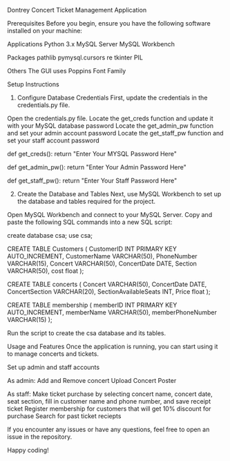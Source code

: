 Dontrey Concert Ticket Management Application

Prerequisites
Before you begin, ensure you have the following software installed on your machine:

  Applications
  Python 3.x
  MySQL Server
  MySQL Workbench
  
  Packages
  pathlib
  pymysql.cursors
  re
  tkinter
  PIL
  
  Others
  The GUI uses Poppins Font Family

Setup Instructions
  1. Configure Database Credentials
  First, update the credentials in the credentials.py file.
  
  Open the credentials.py file.
  Locate the get_creds function and update it with your MySQL database password
  Locate the get_admin_pw function and set your admin account password
  Locate the get_staff_pw function and set your staff account password
  
  def get_creds():
      return "Enter Your MYSQL Password Here"
  
  def get_admin_pw():
      return "Enter Your Admin Password Here"
  
  def get_staff_pw():
      return "Enter Your Staff Password Here"
  
  2. Create the Database and Tables
  Next, use MySQL Workbench to set up the database and tables required for the project.
  
  Open MySQL Workbench and connect to your MySQL Server.
  Copy and paste the following SQL commands into a new SQL script:
  
  create database csa;
  use csa;
  
  CREATE TABLE Customers (
      CustomerID INT PRIMARY KEY AUTO_INCREMENT,
      CustomerName VARCHAR(50),
      PhoneNumber VARCHAR(15),
      Concert VARCHAR(50),
      ConcertDate DATE,
      Section VARCHAR(50),
      cost float
  );
  
  CREATE TABLE concerts (
      Concert VARCHAR(50),
      ConcertDate DATE,
      ConcertSection VARCHAR(20),
      SectionAvailableSeats INT,
      Price float
  );
  
  CREATE TABLE membership (
      memberID INT PRIMARY KEY AUTO_INCREMENT,
      memberName VARCHAR(50),
      memberPhoneNumber VARCHAR(15)
  );
  
  Run the script to create the csa database and its tables.

Usage and Features
  Once the application is running, you can start using it to manage concerts and tickets.
  
  Set up admin and staff accounts
  
  As admin:
  Add and Remove concert
  Upload Concert Poster
  
  As staff:
  Make ticket purchase by selecting concert name, concert date, seat section, fill in customer name and phone number, and save receipt ticket
  Register membership for customers that will get 10% discount for purchase
  Search for past ticket reciepts

If you encounter any issues or have any questions, feel free to open an issue in the repository.

Happy coding!
